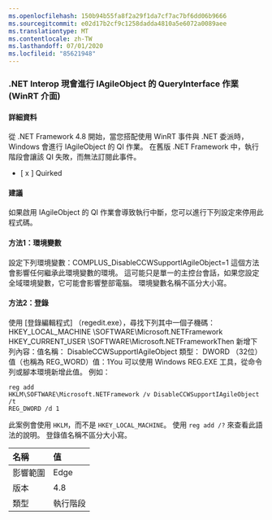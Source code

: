 ```yaml
---
ms.openlocfilehash: 150b94b55fa8f2a29f1da7cf7ac7bf6dd06b9666
ms.sourcegitcommit: e02d17b2cf9c1258dadda4810a5e6072a0089aee
ms.translationtype: MT
ms.contentlocale: zh-TW
ms.lasthandoff: 07/01/2020
ms.locfileid: "85621948"
---
```

### <a name="net-interop-will-now-queryinterface-for-iagileobject-a-winrt-interface"></a>.NET Interop 現會進行 IAgileObject 的 QueryInterface 作業 (WinRT 介面)

#### <a name="details"></a>詳細資料

從 .NET Framework 4.8 開始，當您搭配使用 WinRT 事件與 .NET 委派時，Windows 會進行 IAgileObject 的 QI 作業。  在舊版 .NET Framework 中，執行階段會讓該 QI 失敗，而無法訂閱此事件。<ul><li>[ x ] Quirked</li></ul>

#### <a name="suggestion"></a>建議

如果啟用 IAgileObject 的 QI 作業會導致執行中斷，您可以進行下列設定來停用此程式碼。 <h4>方法1：環境變數</h4> 設定下列環境變數：COMPLUS_DisableCCWSupportIAgileObject=1 這個方法會影響任何繼承此環境變數的環境。 這可能只是單一的主控台會話，如果您設定全域環境變數，它可能會影響整部電腦。 環境變數名稱不區分大小寫。 <h4>方法2：登錄</h4> 使用 [登錄編輯程式] （regedit.exe），尋找下列其中一個子機碼： HKEY_LOCAL_MACHINE \SOFTWARE\Microsoft.NETFramework HKEY_CURRENT_USER \SOFTWARE\Microsoft.NETFrameworkThen 新增下列內容：值名稱： DisableCCWSupportIAgileObject 類型： DWORD （32位）值（也稱為 REG_WORD）值：1You 可以使用 Windows REG.EXE 工具，從命令列或腳本環境新增此值。 例如：<pre><code class="lang-console">reg add HKLM\SOFTWARE\Microsoft\.NETFramework /v DisableCCWSupportIAgileObject /t REG_DWORD /d 1&#13;&#10;</code></pre>此案例會使用 <code>HKLM</code>，而不是 <code>HKEY_LOCAL_MACHINE</code>。 使用 <code>reg add /?</code> 來查看此語法的說明。 登錄值名稱不區分大小寫。

| 名稱    | 值       |
|:--------|:------------|
| 影響範圍   |Edge|
|版本|4.8|
|類型|執行階段|
